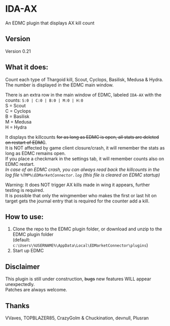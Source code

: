 # IDA-AX
An EDMC plugin that displays AX kill count

## Version  
Version 0.21  

## What it does:  
Count each type of Thargoid kill, Scout, Cyclops, Basilisk, Medusa & Hydra.  
The number is displayed in the EDMC main window.  

There is an extra row in the main window of EDMC, labeled `IDA-AX` with the counts: `S:0 | C:0 | B:0 | M:0 | H:0`  
  S = Scout  
  C = Cyclops  
  B = Basilisk  
  M = Medusa  
  H = Hydra  

It displays the killcounts ~~for as long as EDMC is open, all stats are deleted on restart of EDMC~~.  
It is NOT affected by game client closure/crash, it will remember the stats as long as EDMC remains open.  
If you place a checkmark in the settings tab, it will remember counts also on EDMC restart.  
*In case of an EDMC crash, you can always read back the killcounts in the log file `%TMP%\EDMarketConnector.log` (this file is cleared on EDMC startup)*  

Warning: It does NOT trigger AX kills made in wing it appears, further testing is required.  
It is possible that only the wingmember who makes the first or last hit on target gets the journal entry that is required for the counter add a kill.  

## How to use:  
1. Clone the repo to the EDMC plugin folder, or download and unzip to the EDMC plugin folder  
   (default: `c:\Users\%USERNAME%\AppData\Local\EDMarketConnector\plugins`)  
2. Start up EDMC  

## Disclaimer
This plugin is still under construction, ~~bugs~~ new features WILL appear unexpectedly.  
Patches are always welcome.  

## Thanks
VVaves, TOPBLAZER85, CrazyGolm & Chuckination, devnull, Plusran  